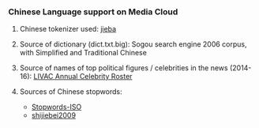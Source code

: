 ### Chinese Language support on Media Cloud

1. Chinese tokenizer used: [jieba](http://github.com/fxsjy/jieba)

2. Source of dictionary (dict.txt.big): Sogou search engine 2006 corpus, with Simplified and Traditional Chinese

3. Source of names of top political figures / celebrities in the news (2014-16): [LIVAC Annual Celebrity Roster](http://www.livac.org/celebrity.php?lang=en)

4. Sources of Chinese stopwords:
	- [Stopwords-ISO](http://github.com/stopwords-iso/stopwords-zh)
	- [shijiebei2009](http://blog.csdn.net/shijiebei2009/article/details/39696571)